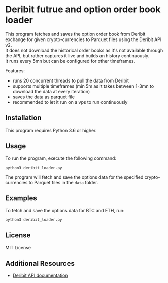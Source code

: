 
# Deribit futrue and option order book loader

This program fetches and saves the option order book from Deribit exchange for given crypto-currencies to Parquet files using the Deribit API v2.   
It does not download the historical order books as it's not available through the API, but rather captures it live and builds an history continuously.   
It runs every 5mn but can be configured for other timeframes.   

Features:
- runs 20 concurrent threads to pull the data from Deribit
- supports multiple timeframes (min 5m as it takes between 1-3mn to download the data at every iteration)
- saves the data as parquet file 
- recommended to let it run on a vps to run continuously

## Installation

This program requires Python 3.6 or higher. 

## Usage

To run the program, execute the following command:

`python3 deribit_loader.py` 

The program will fetch and save the options data for the specified crypto-currencies to Parquet files in the `data` folder.

## Examples

To fetch and save the options data for BTC and ETH, run:

`python3 deribit_loader.py` 

## License

MIT License

## Additional Resources

-   [Deribit API documentation](https://docs.deribit.com/)
